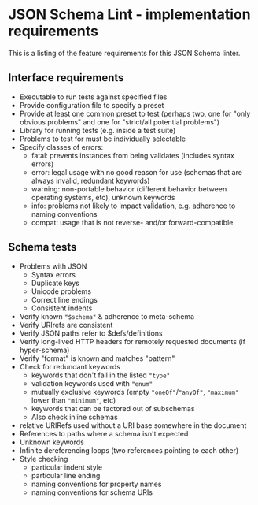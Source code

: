 
# JSON Schema Lint - implementation requirements

This is a listing of the feature requirements for this JSON Schema linter.

## Interface requirements

* Executable to run tests against specified files
* Provide configuration file to specify a preset
* Provide at least one common preset to test (perhaps two, one for "only obvious problems" and one for "strict/all potential problems")
* Library for running tests (e.g. inside a test suite)
* Problems to test for must be individually selectable
* Specify classes of errors:
    * fatal: prevents instances from being validates (includes syntax errors)
    * error: legal usage with no good reason for use (schemas that are always invalid, redundant keywords)
    * warning: non-portable behavior (different behavior between operating systems, etc), unknown keywords
    * info: problems not likely to impact validation, e.g. adherence to naming conventions
    * compat: usage that is not reverse- and/or forward-compatible

## Schema tests

* Problems with JSON
	* Syntax errors
	* Duplicate keys
	* Unicode problems
	* Correct line endings
	* Consistent indents
* Verify known `"$schema"` & adherence to meta-schema
* Verify URIrefs are consistent
* Verify JSON paths refer to $defs/definitions
* Verify long-lived HTTP headers for remotely requested documents (if hyper-schema)
* Verify "format" is known and matches "pattern"
* Check for redundant keywords
	* keywords that don't fall in the listed `"type"`
	* validation keywords used with `"enum"`
	* mutually exclusive keywords (empty `"oneOf"`/`"anyOf"`, `"maximum"` lower than `"minimum"`, etc)
	* keywords that can be factored out of subschemas
	* Also check inline schemas
* relative URIRefs used without a URI base somewhere in the document
* References to paths where a schema isn't expected
* Unknown keywords
* Infinite dereferencing loops (two references pointing to each other)
* Style checking
	* particular indent style
	* particular line ending
	* naming conventions for property names
	* naming conventions for schema URIs
